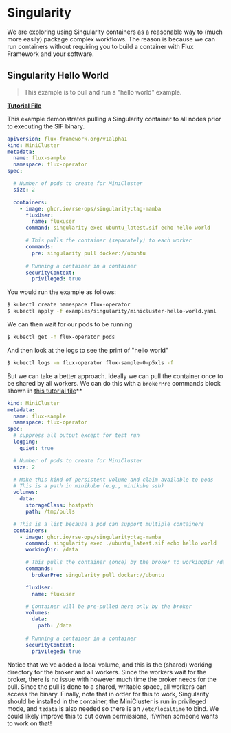 # Singularity

We are exploring using Singularity containers as a reasonable way to (much more easily) package 
complex workflows. The reason is because we can run containers without requiring you to build a
container with Flux Framework and your software.

## Singularity Hello World

> This example is to pull and run a "hello world" example.

 **[Tutorial File](https://github.com/flux-framework/flux-operator/blob/main/examples/singularity/minicluster-hello-world.yaml)**

This example demonstrates pulling a Singularity container to all nodes prior to executing the SIF binary.

```yaml
apiVersion: flux-framework.org/v1alpha1
kind: MiniCluster
metadata:
  name: flux-sample
  namespace: flux-operator
spec:

  # Number of pods to create for MiniCluster
  size: 2

  containers:
    - image: ghcr.io/rse-ops/singularity:tag-mamba
      fluxUser:
        name: fluxuser
      command: singularity exec ubuntu_latest.sif echo hello world

      # This pulls the container (separately) to each worker
      commands:
        pre: singularity pull docker://ubuntu
       
      # Running a container in a container
      securityContext:
        privileged: true
```

You would run the example as follows:

```bash
$ kubectl create namespace flux-operator
$ kubectl apply -f examples/singularity/minicluster-hello-world.yaml
```

We can then wait for our pods to be running

```bash
$ kubectl get -n flux-operator pods
```

And then look at the logs to see the print of "hello world"

```bash
$ kubectl logs -n flux-operator flux-sample-0-p5xls -f
```

But we can take a better approach. Ideally we can pull the container once to be shared by
all workers. We can do this with a `brokerPre` commands block shown in
[this tutorial file](https://github.com/flux-framework/flux-operator/blob/main/examples/singularity/minicluster-prepull.yaml)**

```yaml
kind: MiniCluster
metadata:
  name: flux-sample
  namespace: flux-operator
spec:
  # suppress all output except for test run
  logging:
    quiet: true

  # Number of pods to create for MiniCluster
  size: 2

  # Make this kind of persistent volume and claim available to pods
  # This is a path in minikube (e.g., minikube ssh)
  volumes:
    data:
      storageClass: hostpath
      path: /tmp/pulls

  # This is a list because a pod can support multiple containers
  containers:
    - image: ghcr.io/rse-ops/singularity:tag-mamba
      command: singularity exec ./ubuntu_latest.sif echo hello world
      workingDir: /data

      # This pulls the container (once) by the broker to workingDir /data
      commands:
        brokerPre: singularity pull docker://ubuntu

      fluxUser:
        name: fluxuser

      # Container will be pre-pulled here only by the broker
      volumes:
        data:
          path: /data
       
      # Running a container in a container
      securityContext:
        privileged: true
```

Notice that we've added a local volume, and this is the (shared) working directory for the broker
and all workers. Since the workers wait for the broker, there is no issue with however much
time the broker needs for the pull. Since the pull is done to a shared, writable space,
all workers can access the binary. Finally, note that in order for this to work,
Singularity should be installed in the container, the MiniCluster is run in privileged mode, 
and `tzdata` is also needed so there is an `/etc/localtime` to bind. We could likely improve this
to cut down permissions, if/when someone wants to work on that!